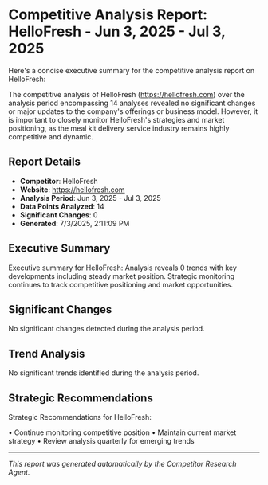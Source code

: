 # Competitive Analysis Report: HelloFresh - Jun 3, 2025 - Jul 3, 2025

Here's a concise executive summary for the competitive analysis report on HelloFresh:

The competitive analysis of HelloFresh (https://hellofresh.com) over the analysis period encompassing 14 analyses revealed no significant changes or major updates to the company's offerings or business model. However, it is important to closely monitor HelloFresh's strategies and market positioning, as the meal kit delivery service industry remains highly competitive and dynamic.

## Report Details

- **Competitor**: HelloFresh
- **Website**: https://hellofresh.com
- **Analysis Period**: Jun 3, 2025 - Jul 3, 2025
- **Data Points Analyzed**: 14
- **Significant Changes**: 0
- **Generated**: 7/3/2025, 2:11:09 PM

## Executive Summary

Executive summary for HelloFresh: Analysis reveals 0 trends with key developments including steady market position. Strategic monitoring continues to track competitive positioning and market opportunities.

## Significant Changes

No significant changes detected during the analysis period.

## Trend Analysis

No significant trends identified during the analysis period.

## Strategic Recommendations

Strategic Recommendations for HelloFresh:

• Continue monitoring competitive position
• Maintain current market strategy
• Review analysis quarterly for emerging trends

---

*This report was generated automatically by the Competitor Research Agent.*
